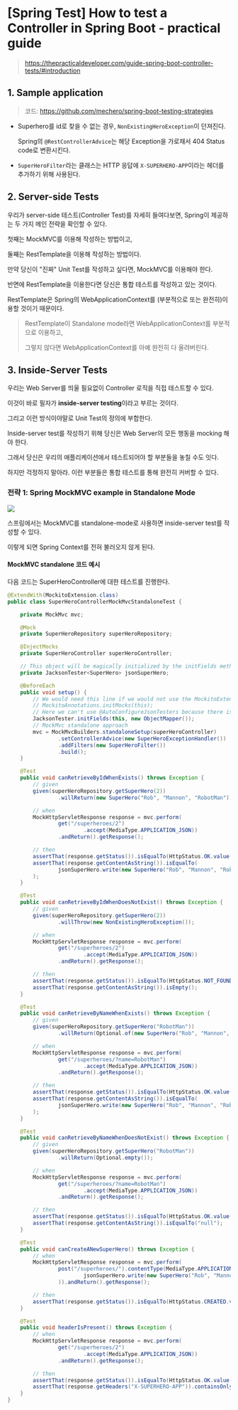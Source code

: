 # [Spring Test] How to test a Controller in Spring Boot - practical guide

> https://thepracticaldeveloper.com/guide-spring-boot-controller-tests/#introduction





## 1. Sample application

> 코드: https://github.com/mechero/spring-boot-testing-strategies



- Superhero를 id로 찾을 수 없는 경우, `NonExistingHeroException`이 던져진다.

  Spring의 `@RestControllerAdvice`는 해당 Exception을 가로채서 404 Status code로 변환시킨다.

- `SuperHeroFilter`라는 클래스는 HTTP 응답에 `X-SUPERHERO-APP`이라는 헤더를 추가하기 위해 사용된다.





## 2. Server-side Tests

우리가 server-side 테스트(Controller Test)를 자세히 들여다보면, Spring이 제공하는 두 가지 메인 전략을 확인할 수 있다.

첫째는 MockMVC를 이용해 작성하는 방법이고,

둘째는 RestTemplate을 이용해 작성하는 방법이다.



만약 당신이 "진짜" Unit Test를 작성하고 싶다면, MockMVC를 이용해야 한다.

반면에 RestTemplate을 이용한다면 당신은 통합 테스트를 작성하고 있는 것이다.

RestTemplate은 Spring의 WebApplicationContext를 (부분적으로 또는 완전히)이용할 것이기 때문이다.

> RestTemplate이 Standalone mode라면 WebApplicationContext를 부분적으로 이용하고,
>
> 그렇지 않다면 WebApplicationContext를 아예 완전히 다 올려버린다.





## 3. Inside-Server Tests

우리는 Web Server를 띄울 필요없이 Controller 로직을 직접 테스트할 수 있다.

이것이 바로 필자가 **inside-server testing**이라고 부르는 것이다.

그리고 이런 방식이야말로 Unit Test의 정의에 부합한다.



Inside-server test를 작성하기 위해 당신은 Web Server의 모든 행동을 mocking 해야 한다.

그래서 당신은 우리의 애플리케이션에서 테스트되어야 할 부분들을 놓칠 수도 잇다.

하지만 걱정하지 말아라. 이런 부분들은 통합 테스트를 통해 완전히 커버할 수 있다.





### 전략 1: Spring MockMVC example in Standalone Mode

![](https://thepracticaldeveloper.com/images/posts/uploads/2017/07/tests_mockmvc_wm-1024.webp)



스프링에서는 MockMVC를 standalone-mode로 사용하면 inside-server test를 작성할 수 있다.

이렇게 되면 Spring Context를 전혀 불러오지 않게 된다.





#### MockMVC standalone 코드 예시

다음 코드는 SuperHeroController에 대한 테스트를 진행한다.

```java
@ExtendWith(MockitoExtension.class)
public class SuperHeroControllerMockMvcStandaloneTest {

    private MockMvc mvc;

    @Mock
    private SuperHeroRepository superHeroRepository;

    @InjectMocks
    private SuperHeroController superHeroController;

    // This object will be magically initialized by the initFields method below.
    private JacksonTester<SuperHero> jsonSuperHero;

    @BeforeEach
    public void setup() {
        // We would need this line if we would not use the MockitoExtension
        // MockitoAnnotations.initMocks(this);
        // Here we can't use @AutoConfigureJsonTesters because there isn't a Spring context
        JacksonTester.initFields(this, new ObjectMapper());
        // MockMvc standalone approach
        mvc = MockMvcBuilders.standaloneSetup(superHeroController)
                .setControllerAdvice(new SuperHeroExceptionHandler())
                .addFilters(new SuperHeroFilter())
                .build();
    }

    @Test
    public void canRetrieveByIdWhenExists() throws Exception {
        // given
        given(superHeroRepository.getSuperHero(2))
                .willReturn(new SuperHero("Rob", "Mannon", "RobotMan"));

        // when
        MockHttpServletResponse response = mvc.perform(
                get("/superheroes/2")
                        .accept(MediaType.APPLICATION_JSON))
                .andReturn().getResponse();

        // then
        assertThat(response.getStatus()).isEqualTo(HttpStatus.OK.value());
        assertThat(response.getContentAsString()).isEqualTo(
                jsonSuperHero.write(new SuperHero("Rob", "Mannon", "RobotMan")).getJson()
        );
    }

    @Test
    public void canRetrieveByIdWhenDoesNotExist() throws Exception {
        // given
        given(superHeroRepository.getSuperHero(2))
                .willThrow(new NonExistingHeroException());

        // when
        MockHttpServletResponse response = mvc.perform(
                get("/superheroes/2")
                        .accept(MediaType.APPLICATION_JSON))
                .andReturn().getResponse();

        // then
        assertThat(response.getStatus()).isEqualTo(HttpStatus.NOT_FOUND.value());
        assertThat(response.getContentAsString()).isEmpty();
    }

    @Test
    public void canRetrieveByNameWhenExists() throws Exception {
        // given
        given(superHeroRepository.getSuperHero("RobotMan"))
                .willReturn(Optional.of(new SuperHero("Rob", "Mannon", "RobotMan")));

        // when
        MockHttpServletResponse response = mvc.perform(
                get("/superheroes/?name=RobotMan")
                        .accept(MediaType.APPLICATION_JSON))
                .andReturn().getResponse();

        // then
        assertThat(response.getStatus()).isEqualTo(HttpStatus.OK.value());
        assertThat(response.getContentAsString()).isEqualTo(
                jsonSuperHero.write(new SuperHero("Rob", "Mannon", "RobotMan")).getJson()
        );
    }

    @Test
    public void canRetrieveByNameWhenDoesNotExist() throws Exception {
        // given
        given(superHeroRepository.getSuperHero("RobotMan"))
                .willReturn(Optional.empty());

        // when
        MockHttpServletResponse response = mvc.perform(
                get("/superheroes/?name=RobotMan")
                        .accept(MediaType.APPLICATION_JSON))
                .andReturn().getResponse();

        // then
        assertThat(response.getStatus()).isEqualTo(HttpStatus.OK.value());
        assertThat(response.getContentAsString()).isEqualTo("null");
    }

    @Test
    public void canCreateANewSuperHero() throws Exception {
        // when
        MockHttpServletResponse response = mvc.perform(
                post("/superheroes/").contentType(MediaType.APPLICATION_JSON).content(
                        jsonSuperHero.write(new SuperHero("Rob", "Mannon", "RobotMan")).getJson()
                )).andReturn().getResponse();

        // then
        assertThat(response.getStatus()).isEqualTo(HttpStatus.CREATED.value());
    }

    @Test
    public void headerIsPresent() throws Exception {
        // when
        MockHttpServletResponse response = mvc.perform(
                get("/superheroes/2")
                        .accept(MediaType.APPLICATION_JSON))
                .andReturn().getResponse();

        // then
        assertThat(response.getStatus()).isEqualTo(HttpStatus.OK.value());
        assertThat(response.getHeaders("X-SUPERHERO-APP")).containsOnly("super-header");
    }
}
```





